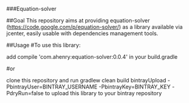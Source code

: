 ###Equation-solver

##Goal
This repository aims at providing equation-solver (https://code.google.com/p/equation-solver/) as a library available via jcenter, easily usable with dependencies management tools.

##Usage
#To use this library:

add compile 'com.ahenry:equation-solver:0.0.4' in your build.gradle

#or

clone this repository and run
gradlew clean build bintrayUpload -PbintrayUser=BINTRAY_USERNAME -PbintrayKey=BINTRAY_KEY -PdryRun=false to upload this library to your bintray repository
